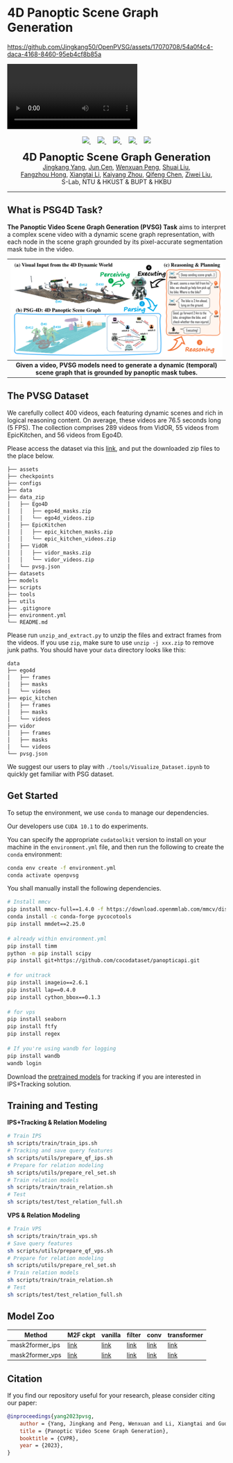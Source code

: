 # 4D Panoptic Scene Graph Generation
<p align="center">

https://github.com/Jingkang50/OpenPVSG/assets/17070708/54a0f4c4-daca-4168-8460-95eb4cf8b85a

<video controls>
  <source src="[https://github.com/Jingkang50/OpenPVSG/assets/17070708/54a0f4c4-daca-4168-8460-95eb4cf8b85a](https://github.com/Jingkang50/OpenPVSG/assets/17070708/54a0f4c4-daca-4168-8460-95eb4cf8b85a)" type="video/mp4">
  Your browser does not support the video tag.
</video>

  <p align="center">
  <a href="https://arxiv.org/" target='_blank'>
    <img src="https://img.shields.io/badge/Paper-NeurIPS%202023-b31b1b?style=flat-square">
  </a>
  &nbsp;&nbsp;&nbsp;
  <a href="https://jingkang50.github.io/PVSG/" target='_blank'>
    <img src="https://img.shields.io/badge/Page-jingkang50/PSG4D-228c22?style=flat-square">
  </a>
  &nbsp;&nbsp;&nbsp;
  <a href="https://entuedu-my.sharepoint.com/:f:/g/personal/jingkang001_e_ntu_edu_sg/EpHpnXP-ta9Nu1wD6FwkDWAB0LxY8oE9VNqsgv6ln-i8QQ?e=fURefF" target='_blank'>
    <img src="https://img.shields.io/badge/Data-PSG4D-334b7f?style=flat-square">
  </a>
  &nbsp;&nbsp;&nbsp;
  <a href="https://entuedu-my.sharepoint.com/:f:/g/personal/jingkang001_e_ntu_edu_sg/EgvpTfCTMudLpxw-h0_BVdcBAHacUaAQD-u9OvkUlpaDBg?e=LXnqaX" target='_blank'>
    <img src="https://img.shields.io/badge/Data-QuickView-7de5f6?style=flat-square">
  </a>
  &nbsp;&nbsp;&nbsp;
  <a href="https://github.com/LilyDaytoy/OpenPVSG" target='_blank'>
    <img src="https://hits.seeyoufarm.com/api/count/incr/badge.svg?url=https%3A%2F%2Fgithub.com%2FLilyDaytoy%2FPVSG&count_bg=%23FFA500&title_bg=%23555555&icon=&icon_color=%23E7E7E7&title=visitors&edge_flat=true">
  </p>
  </a>
  <p align="center">
  <font size=5><strong>4D Panoptic Scene Graph Generation</strong></font>
    <br>
        <a href="https://jingkang50.github.io/">Jingkang Yang</a>,
        <a href="https://cen-jun.com/">Jun Cen</a>,
        <a href="https://lilydaytoy.github.io/">Wenxuan Peng</a>,
        <a href="https://github.com/choiszt">Shuai Liu</a>,<br>
        <a href="https://hongfz16.github.io/=">Fangzhou Hong</a>,
        <a href="https://lxtgh.github.io/">Xiangtai Li</a>,
        <a href="https://kaiyangzhou.github.io/">Kaiyang Zhou</a>,
        <a href="https://cqf.io/">Qifeng Chen</a>,
        <a href="https://liuziwei7.github.io/">Ziwei Liu</a>,
    <br>
  S-Lab, NTU & HKUST & BUPT & HKBU
  </p>
</p>

---
## What is PSG4D Task?
<strong>The Panoptic Video Scene Graph Generation (PVSG) Task</strong> aims to interpret a complex scene video with a dynamic scene graph representation, with each node in the scene graph grounded by its pixel-accurate segmentation mask tube in the video.

| ![pvsg.jpg](assets/teaser.png) |
|:--:|
| <b>Given a video, PVSG models need to generate a dynamic (temporal) scene graph that is grounded by panoptic mask tubes.</b>|


## The PVSG Dataset
We carefully collect 400 videos, each featuring dynamic scenes and rich in logical reasoning content. On average, these videos are 76.5 seconds long (5 FPS). The collection comprises 289 videos from VidOR, 55 videos from EpicKitchen, and 56 videos from Ego4D.

Please access the dataset via this [link](https://entuedu-my.sharepoint.com/:f:/g/personal/jingkang001_e_ntu_edu_sg/EpHpnXP-ta9Nu1wD6FwkDWAB0LxY8oE9VNqsgv6ln-i8QQ?e=fURefF), and put the downloaded zip files to the place below.
```
├── assets
├── checkpoints
├── configs
├── data
├── data_zip
│   ├── Ego4D
│   │   ├── ego4d_masks.zip
│   │   └── ego4d_videos.zip
│   ├── EpicKitchen
│   │   ├── epic_kitchen_masks.zip
│   │   └── epic_kitchen_videos.zip
│   ├── VidOR
│   │   ├── vidor_masks.zip
│   │   └── vidor_videos.zip
│   └── pvsg.json
├── datasets
├── models
├── scripts
├── tools
├── utils
├── .gitignore
├── environment.yml
└── README.md
```
Please run `unzip_and_extract.py` to unzip the files and extract frames from the videos. If you use `zip`, make sure to use `unzip -j xxx.zip` to remove junk paths. You should have your `data` directory looks like this:
```
data
├── ego4d
│   ├── frames
│   ├── masks
│   └── videos
├── epic_kitchen
│   ├── frames
│   ├── masks
│   └── videos
├── vidor
│   ├── frames
│   ├── masks
│   └── videos
└── pvsg.json
```

We suggest our users to play with `./tools/Visualize_Dataset.ipynb` to quickly get familiar with PSG dataset.

## Get Started
To setup the environment, we use `conda` to manage our dependencies.

Our developers use `CUDA 10.1` to do experiments.

You can specify the appropriate `cudatoolkit` version to install on your machine in the `environment.yml` file, and then run the following to create the `conda` environment:
```bash
conda env create -f environment.yml
conda activate openpvsg
```
You shall manually install the following dependencies.
```bash
# Install mmcv
pip install mmcv-full==1.4.0 -f https://download.openmmlab.com/mmcv/dist/cu101/torch1.7.0/index.html
conda install -c conda-forge pycocotools
pip install mmdet==2.25.0

# already within environment.yml
pip install timm
python -m pip install scipy
pip install git+https://github.com/cocodataset/panopticapi.git

# for unitrack
pip install imageio==2.6.1
pip install lap==0.4.0
pip install cython_bbox==0.1.3

# for vps
pip install seaborn
pip install ftfy
pip install regex

# If you're using wandb for logging
pip install wandb
wandb login
```

Download the [pretrained models](https://entuedu-my.sharepoint.com/:f:/g/personal/jingkang001_e_ntu_edu_sg/ErwH2H27bJpAg9xpaTa49fkB3IJkiLJ6AEFuxUHYKMI1dQ?e=9XINcP) for tracking if you are interested in IPS+Tracking solution.


## Training and Testing
**IPS+Tracking & Relation Modeling**
```bash
# Train IPS
sh scripts/train/train_ips.sh
# Tracking and save query features
sh scripts/utils/prepare_qf_ips.sh
# Prepare for relation modeling
sh scripts/utils/prepare_rel_set.sh
# Train relation models
sh scripts/train/train_relation.sh
# Test
sh scripts/test/test_relation_full.sh
```

**VPS & Relation Modeling**
```bash
# Train VPS
sh scripts/train/train_vps.sh
# Save query features
sh scripts/utils/prepare_qf_vps.sh
# Prepare for relation modeling
sh scripts/utils/prepare_rel_set.sh
# Train relation models
sh scripts/train/train_relation.sh
# Test
sh scripts/test/test_relation_full.sh
```
## Model Zoo
Method    | M2F ckpt | vanilla | filter |  conv |  transformer |
---       | ---  | ---  | ---  | ---  | ---  |
mask2former_ips | [link](https://entuedu-my.sharepoint.com/:f:/g/personal/jingkang001_e_ntu_edu_sg/ErwH2H27bJpAg9xpaTa49fkB3IJkiLJ6AEFuxUHYKMI1dQ?e=9XINcP) | [link](https://entuedu-my.sharepoint.com/:f:/g/personal/jingkang001_e_ntu_edu_sg/ErwH2H27bJpAg9xpaTa49fkB3IJkiLJ6AEFuxUHYKMI1dQ?e=9XINcP) | [link](https://entuedu-my.sharepoint.com/:f:/g/personal/jingkang001_e_ntu_edu_sg/ErwH2H27bJpAg9xpaTa49fkB3IJkiLJ6AEFuxUHYKMI1dQ?e=9XINcP) | [link](https://entuedu-my.sharepoint.com/:f:/g/personal/jingkang001_e_ntu_edu_sg/ErwH2H27bJpAg9xpaTa49fkB3IJkiLJ6AEFuxUHYKMI1dQ?e=9XINcP) | [link](https://entuedu-my.sharepoint.com/:f:/g/personal/jingkang001_e_ntu_edu_sg/ErwH2H27bJpAg9xpaTa49fkB3IJkiLJ6AEFuxUHYKMI1dQ?e=9XINcP) |
mask2former_vps | [link](https://entuedu-my.sharepoint.com/:f:/g/personal/jingkang001_e_ntu_edu_sg/ErwH2H27bJpAg9xpaTa49fkB3IJkiLJ6AEFuxUHYKMI1dQ?e=9XINcP) | [link](https://entuedu-my.sharepoint.com/:f:/g/personal/jingkang001_e_ntu_edu_sg/ErwH2H27bJpAg9xpaTa49fkB3IJkiLJ6AEFuxUHYKMI1dQ?e=9XINcP) | [link](https://entuedu-my.sharepoint.com/:f:/g/personal/jingkang001_e_ntu_edu_sg/ErwH2H27bJpAg9xpaTa49fkB3IJkiLJ6AEFuxUHYKMI1dQ?e=9XINcP) | [link](https://entuedu-my.sharepoint.com/:f:/g/personal/jingkang001_e_ntu_edu_sg/ErwH2H27bJpAg9xpaTa49fkB3IJkiLJ6AEFuxUHYKMI1dQ?e=9XINcP) | [link](https://entuedu-my.sharepoint.com/:f:/g/personal/jingkang001_e_ntu_edu_sg/ErwH2H27bJpAg9xpaTa49fkB3IJkiLJ6AEFuxUHYKMI1dQ?e=9XINcP) |

## Citation
If you find our repository useful for your research, please consider citing our paper:
```bibtex
@inproceedings{yang2023pvsg,
    author = {Yang, Jingkang and Peng, Wenxuan and Li, Xiangtai and Guo, Zujin and Chen, Liangyu and Li, Bo and Ma, Zheng and Zhou, Kaiyang and Zhang, Wayne and Loy, Chen Change and Liu, Ziwei},
    title = {Panoptic Video Scene Graph Generation},
    booktitle = {CVPR},
    year = {2023},
}
```
